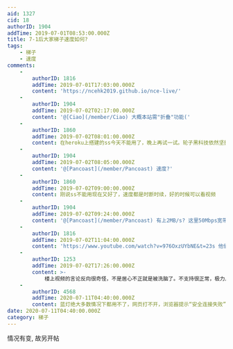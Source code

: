 ```yaml
---
aid: 1327
cid: 18
authorID: 1904
addTime: 2019-07-01T08:53:00.000Z
title: 7-1后大家梯子速度如何?
tags:
    - 梯子
    - 速度
comments:
    -
        authorID: 1816
        addTime: 2019-07-01T17:03:00.000Z
        content: 'https://ncehk2019.github.io/nce-live/'
    -
        authorID: 1904
        addTime: 2019-07-02T02:17:00.000Z
        content: '@[Ciao](/member/Ciao) 大概本站需"折叠"功能('
    -
        authorID: 1860
        addTime: 2019-07-02T08:01:00.000Z
        content: 在heroku上搭建的ss今天不能用了，晚上再试一试。轮子黑科技依然坚挺
    -
        authorID: 1904
        addTime: 2019-07-02T08:05:00.000Z
        content: '@[Pancoast](/member/Pancoast) 速度?'
    -
        authorID: 1860
        addTime: 2019-07-02T09:00:00.000Z
        content: 刚说ss不能用现在又好了，速度都是时断时续，好的时候可以看视频
    -
        authorID: 1904
        addTime: 2019-07-02T09:24:00.000Z
        content: '@[Pancoast](/member/Pancoast) 有上2MB/s? 这里50Mbps宽带下行跑满不掉线'
    -
        authorID: 1816
        addTime: 2019-07-02T11:04:00.000Z
        content: 'https://www.youtube.com/watch?v=976OxzUYbNE&t=23s 他们中了钓鱼执法'
    -
        authorID: 1253
        addTime: 2019-07-02T17:26:00.000Z
        content: >-
            楼上视频的言论反向很奇怪，不是居心不正就是被洗脑了。不支持很正常，极力反对就显得逻辑有问题。不能支持这种论调把根本主题拉偏，转移视线来消弭主体矛盾。
    -
        authorID: 4568
        addTime: 2020-07-11T04:40:00.000Z
        content: 蓝灯绝大多数情况下都用不了，网页打不开，浏览器提示“安全连接失败”
date: 2020-07-11T04:40:00.000Z
category: 梯子
---
```


情况有变, 故另开帖
